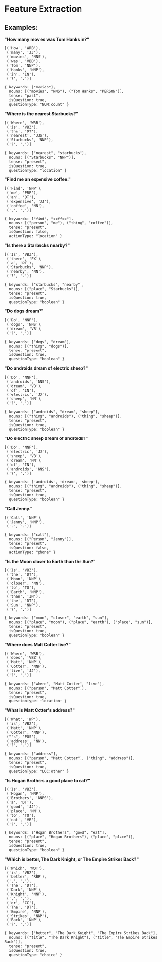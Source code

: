 Feature Extraction
==================

Examples:
---------

**"How many movies was Tom Hanks in?"**

    [('How', 'WRB'),
     ('many', 'JJ'),
     ('movies', 'NNS'),
     ('was', 'VBD'),
     ('Tom', 'NNP'),
     ('Hanks', 'NNP'),
     ('in', 'IN'),
     ('?', '.')]
    
    { keywords: ["movies"],
      nouns: [("movies", "NNS"), ("Tom Hanks", "PERSON")],
      tense: "past",
      isQuestion: true,
      questionType: "NUM:count" }

**"Where is the nearest Starbucks?"**

    [('Where', 'WRB'),
     ('is', 'VBZ'),
     ('the', 'DT'),
     ('nearest', 'JJS'),
     ('Starbucks', 'NNP'),
     ('?', '.')]    
    
    { keywords: ["nearest", "starbucks"],
      nouns: [("Starbucks", "NNP")],
      tense: "present",
      isQuestion: true,
      questionType: "location" }

**"Find me an expensive coffee."**

    [('Find', 'NNP'),
     ('me', 'PRP'),
     ('an', 'DT'),
     ('expensive', 'JJ'),
     ('coffee', 'NN'),
     ('.', '.')]
    
    { keywords: ["find", "coffee"],
      nouns: [("person", "me"), ("thing", "coffee")],
      tense: "present",
      isQuestion: false,
      actionType: "location" }

**"Is there a Starbucks nearby?"**

    [('Is', 'VBZ'),
     ('there', 'EX'),
     ('a', 'DT'),
     ('Starbucks', 'NNP'),
     ('nearby', 'NN'),
     ('?', '.')]
    
    { keywords: ["starbucks", "nearby"],
      nouns: [("place", "Starbucks")],
      tense: "present",
      isQuestion: true,
      questionType: "boolean" }

**"Do dogs dream?"**

    [('Do', 'NNP'),
     ('dogs', 'NNS'),
     ('dream', 'VB'),
     ('?', '.')]
    
    { keywords: ["dogs", "dream"],
      nouns: [("thing", "dogs")],
      tense: "present",
      isQuestion: true,
      questionType: "boolean" }

**"Do androids dream of electric sheep?"**

    [('Do', 'NNP'),
     ('androids', 'NNS'),
     ('dream', 'VB'),
     ('of', 'IN'),
     ('electric', 'JJ'),
     ('sheep', 'NN'),
     ('?', '.')]
    
    { keywords: ["androids", "dream", "sheep"],
      nouns: [("thing", "androids"), ("thing", "sheep")],
      tense: "present",
      isQuestion: true,
      questionType: "boolean" }

**"Do electric sheep dream of androids?"**

    [('Do', 'NNP'),
     ('electric', 'JJ'),
     ('sheep', 'VB'),
     ('dream', 'NN'),
     ('of', 'IN'),
     ('androids', 'NNS'),
     ('?', '.')]
    
    { keywords: ["androids", "dream", "sheep"],
      nouns: [("thing", "androids"), ("thing", "sheep")],
      tense: "present",
      isQuestion: true,
      questionType: "boolean" }

**"Call Jenny."**

    [('Call', 'NNP'),
     ('Jenny', 'NNP'),
     ('.', '.')]
    
    { keywords: ["call"],
      nouns: [("Person", "Jenny")],
      tense: "present",
      isQuestion: false,
      actionType: "phone" }

**"Is the Moon closer to Earth than the Sun?"**

    [('Is', 'VBZ'),
     ('the', 'DT'),
     ('Moon', 'NNP'),
     ('closer', 'NN'),
     ('to', 'TO'),
     ('Earth', 'NNP'),
     ('than', 'IN'),
     ('the', 'DT'),
     ('Sun', 'NNP'),
     ('?', '.')]
    
    { keywords: ["moon", "closer", "earth", "sun"],
      nouns: [("place", "moon"), ("place", "earth"), ("place", "sun")],
      tense: "present",
      isQuestion: true,
      questionType: "boolean" }

**"Where does Matt Cotter live?"**

    [('Where', 'WRB'),
     ('does', 'VBZ'),
     ('Matt', 'NNP'),
     ('Cotter', 'NNP'),
     ('live', 'JJ'),
     ('?', '.')]
    
    { keywords: ["where", "Matt Cotter", "live"],
      nouns: [("person", "Matt Cotter")],
      tense: "present",
      isQuestion: true,
      questionType: "location" }

**"What is Matt Cotter's address?"**

    [('What', 'WP'),
     ('is', 'VBZ'),
     ('Matt', 'NNP'),
     ('Cotter', 'NNP'),
     ("'s", 'POS'),
     ('address', 'NN'),
     ('?', '.')]
    
    { keywords: ["address"],
      nouns: [("person", "Matt Cotter"), ("thing", "address")],
      tense: "present",
      isQuestion: true,
      questionType: "LOC:other" }

**"Is Hogan Brothers a good place to eat?"**

    [('Is', 'VBZ'),
     ('Hogan', 'NNP'),
     ('Brothers', 'NNPS'),
     ('a', 'DT'),
     ('good', 'JJ'),
     ('place', 'NN'),
     ('to', 'TO'),
     ('eat', 'VB'),
     ('?', '.')]
    
    { keywords: ["Hogan Brothers", "good", "eat"],
      nouns: [("place", "Hogan Brothers"), ("place", "place")],
      tense: "present",
      isQuestion: true,
      questionType: "boolean" }

**"Which is better, The Dark Knight, or The Empire Strikes Back?"**

    [('Which', 'WDT'),
     ('is', 'VBZ'),
     ('better', 'RBR'),
     (',', ','),
     ('The', 'DT'),
     ('Dark', 'NNP'),
     ('Knight', 'NNP'),
     (',', ','),
     ('or', 'CC'),
     ('The', 'DT'),
     ('Empire', 'NNP'),
     ('Strikes', 'NNP'),
     ('Back', 'NNP'),
     ('?', '.')]
    
    { keywords: ["better", "The Dark Knight", "The Empire Strikes Back"],
      nouns: [("title", "The Dark Knight"), ("title", "The Empire Strikes Back")],
      tense: "present",
      isQuestion: true,
      questionType: "choice" }
